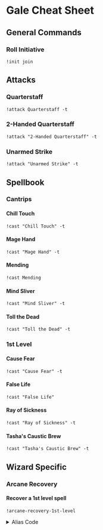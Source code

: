 # Gale Cheat Sheet

## General Commands

### Roll Initiative
`!init join`

## Attacks

### Quarterstaff
`!attack Quarterstaff -t `
### 2-Handed Quarterstaff
`!attack "2-Handed Quarterstaff" -t `
### Unarmed Strike
`!attack "Unarmed Strike" -t `

## Spellbook
### Cantrips
#### Chill Touch
`!cast "Chill Touch" -t `

#### Mage Hand
`!cast "Mage Hand" -t `

#### Mending
`!cast Mending`

#### Mind Sliver
`!cast "Mind Sliver" -t `

#### Toll the Dead
`!cast "Toll the Dead" -t `

### 1st Level
#### Cause Fear
`!cast "Cause Fear" -t `

#### False Life
`!cast "False Life"`

#### Ray of Sickness
`!cast "Ray of Sickness" -t `

#### Tasha's Caustic Brew
`!cast "Tasha's Caustic Brew" -t `

## Wizard Specific

### Arcane Recovery
#### Recover a 1st level spell
`!arcane-recovery-1st-level`
<details>
  <summary>Alias Code</summary>
   
```
!serveralias arcane-recovery-1st-level embed {{cc="Arcane Recovery - 1st Level"}} 
<drac2>
recoveredAmount = 1
if character().cc_exists("Arcane Recovery"):
    if character().get_cc("Arcane Recovery") >= recoveredAmount:
        currentSlots = character().spellbook.get_slots(1)
        maxSlots = character().spellbook.get_max_slots(1)
        if (currentSlots != maxSlots):
            character().mod_cc("Arcane Recovery", (-1 * recoveredAmount), strict=True)
            character().spellbook.set_slots(1, character().spellbook.get_slots(1) + recoveredAmount)
            result = f"{name} recovers {recoveredAmount} 1st level spell slot"
        else:
            result = f"{name} already has the maximum amount of 1st level spells"
    else:
        result = f"{name} does not have enough arcane recovery at the moment. These charges can be recharged with a short or long rest."
else:
    result = f"{name} does not have the Arcane Recovery feature."
</drac2>
-f "Result|{{result}}"
-desc "You have learned to regain some of your magical energy by studying your spellbook. Once per day when you finish a short rest, you can choose expended spell slots to recover. The spell slots can have a combined level that is equal to or less than half your wizard level (rounded up), and none of the slots can be 6th level or higher."
-thumb https://i.pinimg.com/236x/26/df/54/26df5434448341bcd2c72bb9391849b9.jpg
-title "Arcane Recovery - 1st Level"
```
</details>
